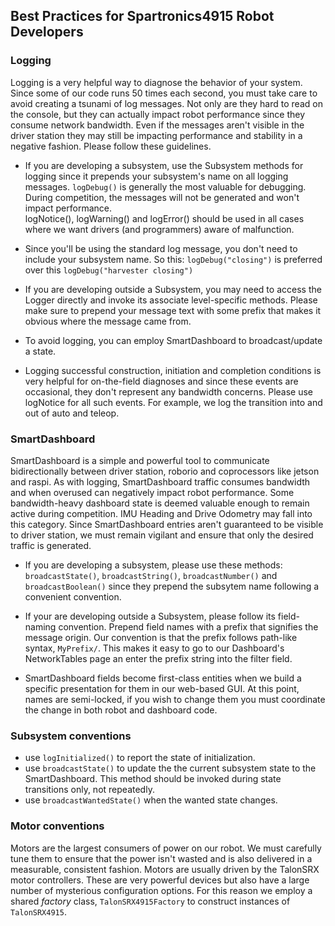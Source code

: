 ## Best Practices for Spartronics4915 Robot Developers

### Logging
Logging is a very helpful way to diagnose the behavior of your system.  Since some of our
code runs 50 times each second, you must take care to avoid creating a tsunami of log messages.
Not only are they hard to read on the console, but they can actually impact robot performance
since they consume network bandwidth.  Even if the messages aren't visible in the driver station
they may still be impacting performance and stability in a negative fashion. Please follow
these guidelines.

* If you are developing a subsystem, use the Subsystem methods for logging  since it prepends
 your subsystem's name on all logging messages.  `logDebug()` is generally the most valuable
 for debugging. During competition, the messages will not be generated and won't impact performance.  
 logNotice(), logWarning() and logError() should be used in all cases where we want drivers 
 (and programmers) aware of malfunction.  

* Since you'll be using the standard log message, you don't need to include your subsystem name.
 So this: `logDebug("closing")` is preferred over this `logDebug("harvester closing")`

* If you are developing outside a Subsystem, you may need to access the Logger directly and
  invoke its associate level-specific methods.  Please make sure to prepend your message text
  with some prefix that makes it obvious where the message came from.

* To avoid logging, you can employ SmartDashboard to broadcast/update a state.

* Logging successful construction, initiation and completion conditions is very helpful for
  on-the-field diagnoses and since these events are occasional, they don't represent any bandwidth
  concerns.  Please use logNotice for all such events.  For example, we log the transition
  into and out of auto and teleop.


### SmartDashboard
SmartDashboard is a simple and powerful tool to communicate bidirectionally between driver station,
roborio and coprocessors like jetson and raspi.  As with logging, SmartDashboard traffic consumes 
bandwidth and when overused can negatively impact robot performance.  Some bandwidth-heavy dashboard 
state is deemed valuable enough to remain active during competition.  IMU Heading and Drive Odometry 
may fall into this category.  Since SmartDashboard entries aren't guaranteed to be visible to driver
station, we must remain vigilant and ensure that only the desired traffic is generated.

* If you are developing a subsystem, please use these methods: `broadcastState()`, `broadcastString()`,
  `broadcastNumber()` and `broadcastBoolean()` since they prepend the subsytem name following
  a convenient convention.  

* If your are developing outside a Subsystem, please follow its field-naming convention. Prepend field 
  names with a prefix that signifies the message origin.  Our convention is that the prefix follows 
  path-like syntax, `MyPrefix/`.  This makes it easy to go to our Dashboard's NetworkTables page an 
  enter the prefix string into the filter field.

* SmartDashboard fields become first-class entities when we build a specific presentation for
  them in our web-based GUI.  At this point, names are semi-locked, if you wish to change them
  you must coordinate the change in both robot and dashboard code.

### Subsystem conventions

* use `logInitialized()` to report the state of initialization.
* use `broadcastState()` to update the the current subsystem state to the SmartDashboard.
  This method should be invoked during state transitions only, not repeatedly.
* use `broadcastWantedState()` when the wanted state changes.


### Motor conventions
Motors are the largest consumers of power on our robot. We must carefully tune them to ensure
that the power isn't wasted and is also delivered in a measurable, consistent fashion.  Motors
are usually driven by the TalonSRX motor controllers.  These are very powerful devices but
also have a large number of mysterious configuration options.  For this reason we employ a
shared _factory_ class, `TalonSRX4915Factory` to construct instances of `TalonSRX4915`.

